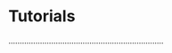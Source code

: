 <!--
SPDX-FileCopyrightText: 2022 Pablo Marcos <software@loreak.org>

SPDX-License-Identifier: MIT
-->

# Tutorials

.....................................................................

